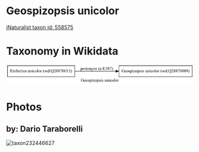 
Geospizopsis unicolor
=====================
  
[iNaturalist taxon id: 558575](https://www.inaturalist.org/taxa/558575)
# Taxonomy in Wikidata
  
![Geospizopsis unicolor](../wikidata_schemas/Geospizopsis_unicolor.gv.png)
# Photos

## by: Dario Taraborelli
  
![taxon232446627](https://inaturalist-open-data.s3.amazonaws.com/photos/249132964/medium.jpeg)